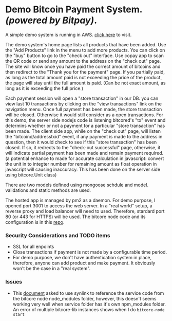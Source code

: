 Demo Bitcoin Payment System. *(powered by Bitpay)*.
===

A simple demo system is running in AWS. [click here](http://bitpaydemo.sinonovatechnology.com:3001/demoservice) to visit.

The demo system's home page lists all products that have been added. Use the "Add Products" link in the menu to add more products. You can click on the "buy" button to go to the "check out" interface. Use copay app to scan the QR code or send any amount to the address on the "check out" page. The site will know once you have paid the correct amount of bitcoins and then redirect to the "Thank you for the payment" page. If you partially paid, as long as the total amount paid is not exceeding the price of the product, the page will stay until the full amount is paid. (Can be not exact amount, as long as it is exceeding the full price.)

Each payment session will open a "store transaction" in our DB. you can view last 10 transactions by clicking on the "view transactions" link on the navigation menu. Once full payment has been made, the store transaction will be closed. Otherwise it would still consider as a open transactions. For this demo, the server side nodejs code is listening bitcored's "tx" event and determins whether or not a payment for a particular "store transaction" has been made. The client side app, while on the "check out" page, will listen the "bitcoind/addresstxid" event, if any payment is made to the address in question, then it would check to see if this "store transaction" has been closed. If so, it redrects to the "check-out successful" page, otherwise, it will indicate partial payment has been made and remain payment required. (a potential enhance to made for accurate calculation in javascript: convert the unit in to integter number for remaining amount as float operation in javascript will causing inaccuracy. This has been done on the server side using bitcore.Unit class)

There are two models defined using mongoose schdule and model. validations and static methods are used. 

The hosted app is managed by pm2 as a daemon. For demo purpose, I opened port 3001 to access the web server. In a "real world" setup, a reverse proxy and load balancer will need to used. Therefore, stardard port 80 (or 443 for HTTPS) will be used. The bitcore node code and its configuration is in this [repo](https://github.com/benzhou/bitpaynode). 

### Security Considerations and TODO items
	
- SSL for all enpoints
- Close transactions if payment is not made by a configurable time period.
- For demo purpose, we don't have authentication system in place, therefore, anyone can add product and make payment. It obviously won't be the case in a "real system".

### Issues
	
- This [document](https://bitcore.io/guides/service-development) asked to use synlink to reference the service code from the bitcore node node_modules folder, however, this doesn't seems working very well when service folder has it's own npm_modules folder. An error of multiple bitcore-lib instances shows when I do `bitcore-node start`